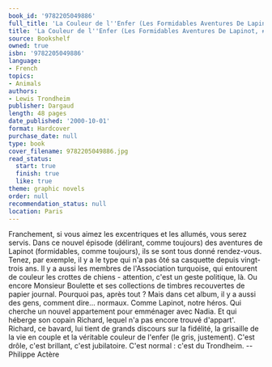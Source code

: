 ```yaml
---
book_id: '9782205049886'
full_title: 'La Couleur de l''Enfer (Les Formidables Aventures De Lapinot, #7)'
title: 'La Couleur de l''Enfer (Les Formidables Aventures De Lapinot, #7)'
source: Bookshelf
owned: true
isbn: '9782205049886'
language:
- French
topics:
- Animals
authors:
- Lewis Trondheim
publisher: Dargaud
length: 48 pages
date_published: '2000-10-01'
format: Hardcover
purchase_date: null
type: book
cover_filename: 9782205049886.jpg
read_status:
  start: true
  finish: true
  like: true
theme: graphic novels
order: null
recommendation_status: null
location: Paris
---
```

Franchement, si vous aimez les excentriques et les allumés, vous serez servis. Dans ce nouvel épisode (délirant, comme toujours) des aventures de Lapinot (formidables, comme toujours), ils se sont tous donné rendez-vous. Tenez, par exemple, il y a le type qui n'a pas ôté sa casquette depuis vingt-trois ans. Il y a aussi les membres de l'Association turquoise, qui entourent de couleur les crottes de chiens - attention, c'est un geste politique, là. Ou encore Monsieur Boulette et ses collections de timbres recouvertes de papier journal. Pourquoi pas, après tout ? Mais dans cet album, il y a aussi des gens, comment dire... normaux. Comme Lapinot, notre héros. Qui cherche un nouvel appartement pour emménager avec Nadia. Et qui héberge son copain Richard, lequel n'a pas encore trouvé d'appart'. Richard, ce bavard, lui tient de grands discours sur la fidélité, la grisaille de la vie en couple et la véritable couleur de l'enfer (le gris, justement). C'est drôle, c'est brillant, c'est jubilatoire. C'est normal : c'est du Trondheim. --Philippe Actère

